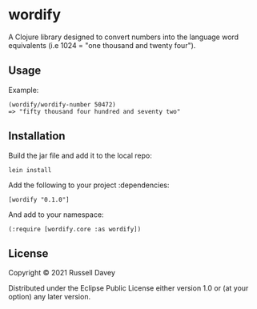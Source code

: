 # wordify

A Clojure library designed to convert numbers into the language word equivalents 
(i.e 1024 = "one thousand and twenty four").

## Usage

Example:

```
(wordify/wordify-number 50472)
=> "fifty thousand four hundred and seventy two"
```

## Installation

Build the jar file and add it to the local repo:
```
lein install
```

Add the following to your project :dependencies:
```
[wordify "0.1.0"]
```

And add to your namespace:
```
(:require [wordify.core :as wordify])
```

## License

Copyright © 2021 Russell Davey

Distributed under the Eclipse Public License either version 1.0 or (at
your option) any later version.
